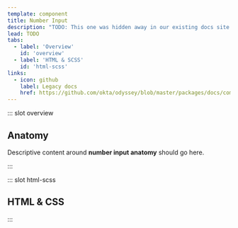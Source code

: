 ```yaml
---
template: component
title: Number Input
description: "TODO: This one was hidden away in our existing docs site. Need to figure out what to do with this."
lead: TODO
tabs:
  - label: 'Overview'
    id: 'overview'
  - label: 'HTML & SCSS'
    id: 'html-scss'
links:
  - icon: github
    label: Legacy docs
    href: https://github.com/okta/odyssey/blob/master/packages/docs/components/number-input.md
---
```


::: slot overview

## Anatomy

<Description>

Descriptive content around **number input anatomy** should go here.

</Description>

<Anatomy img="/images/fpo.svg" />

:::

::: slot html-scss
## HTML & CSS
:::
